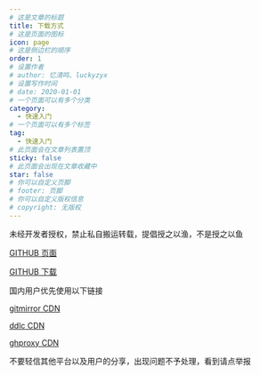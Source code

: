 ```yaml
---
# 这是文章的标题
title: 下载方式
# 这是页面的图标
icon: page
# 这是侧边栏的顺序
order: 1
# 设置作者
# author: 忆清鸣、luckyzyx
# 设置写作时间
# date: 2020-01-01
# 一个页面可以有多个分类
category:
  - 快速入门
# 一个页面可以有多个标签
tag:
  - 快速入门
# 此页面会在文章列表置顶
sticky: false
# 此页面会出现在文章收藏中
star: false
# 你可以自定义页脚
# footer: 页脚
# 你可以自定义版权信息
# copyright: 无版权
---
```


未经开发者授权，禁止私自搬运转载，提倡授之以渔，不是授之以鱼

[GITHUB 页面](https://github.com/Xposed-Modules-Repo/com.luckyzyx.luckytool/releases/tag/11017-1.0.5)

[GITHUB 下载](https://github.com/Xposed-Modules-Repo/com.luckyzyx.luckytool/releases/download/11017-1.0.5/LuckyTool_v1.0.5.11017.apk)

国内用户优先使用以下链接

<!-- https://hub.gitmirror.com/ -->

[gitmirror CDN](https://hub.gitmirror.com/https://github.com/Xposed-Modules-Repo/com.luckyzyx.luckytool/releases/download/11017-1.0.5/LuckyTool_v1.0.5.11017.apk)

<!-- https://gh.ddlc.top/ -->

[ddlc CDN](https://gh.ddlc.top/https://github.com/Xposed-Modules-Repo/com.luckyzyx.luckytool/releases/download/11017-1.0.5/LuckyTool_v1.0.5.11017.apk)

<!-- https://ghproxy.com/ -->

[ghproxy CDN](https://ghproxy.com/https://github.com/Xposed-Modules-Repo/com.luckyzyx.luckytool/releases/download/11017-1.0.5/LuckyTool_v1.0.5.11017.apk)

不要轻信其他平台以及用户的分享，出现问题不予处理，看到请点举报
